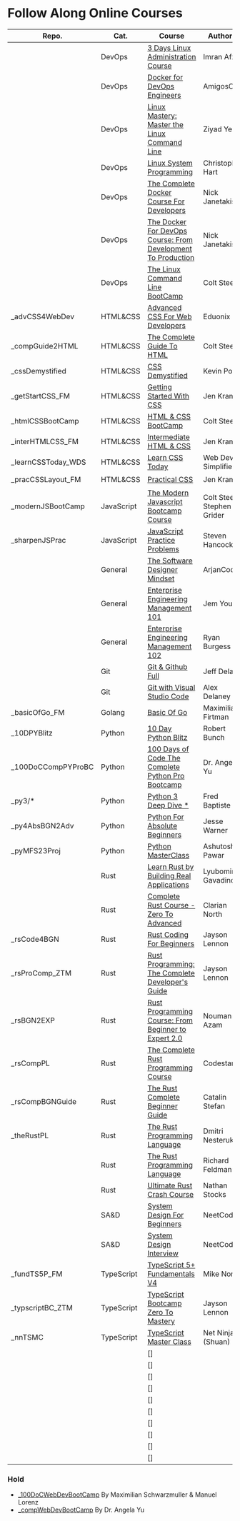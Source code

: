 # Follow Along Online Courses

| Repo.             |  Cat.  |  Course                                                                                                      |  Author(s)                 | Status |
|-------------------|--------|--------------------------------------------------------------------------------------------------------------|----------------------------|--------|
|                   | DevOps | [3 Days Linux Administration Course](https://www.udemy.com/course/perfect-3-days-linux-course/)              | Imran Afzal                | ✔️ |
|                   | DevOps | [Docker for DevOps Engineers](https://www.amigoscode.dev/courses/docker)                                     | AmigosCode                 | ✔️ |
|                   | DevOps | [Linux Mastery: Master the Linux Command Line](https://www.udemy.com/course/linux-mastery/)                  | Ziyad Yehia                | ✔️ |
|                   | DevOps | [Linux System Programming](https://www.pluralsight.com/courses/linux-systems-programming-2022/)              | Christopher Hart           | 🚧 |
|                   | DevOps | [The Complete Docker Course For Developers](https://diveintodocker.com/)                                     | Nick Janetakis             | ✔️ |
|                   | DevOps | [The Docker For DevOps Course: From Development To Production](https://www.udemy.com/course/the-docker-for-devops-course-from-development-to-production/)                                                                               | Nick Janetakis             | ✔️ |
|                   | DevOps | [The Linux Command Line BootCamp](https://www.udemy.com/course/the-linux-command-line-bootcamp/)             | Colt Steele                | 🚧 |      
| _advCSS4WebDev    | HTML&CSS  | [Advanced CSS For Web Developers](https://www.udemy.com/course/advanced-css-for-web-developers/)          | Eduonix                    | ✔️ |
| _compGuide2HTML   | HTML&CSS  | [The Complete Guide To HTML](https://www.udemy.com/course/the-complete-guide-to-html/)                    | Colt Steele                | ✔️ |
| _cssDemystified   | HTML&CSS  | [CSS Demystified](https://cssdemystified/)                                                                | Kevin Powell               | 🚧 |
| _getStartCSS_FM   | HTML&CSS  | [Getting Started With CSS](https://gettingstartedwith.css.education/)                                     | Jen Kramer                 | ✔️ |
| _htmlCSSBootCamp  | HTML&CSS  | [HTML & CSS BootCamp](https://www.udemy.com/course/html-and-css-bootcamp/)                                | Colt Steele                | ✔️ |
| _interHTMLCSS_FM  | HTML&CSS  | [Intermediate HTML & CSS](https://semantics-selectors.css.education/)                                     | Jen Kramer                 | ✔️ |
| _learnCSSToday_WDS| HTML&CSS  | [Learn CSS Today](https://courses.webdevsimplified.com/learn-css-today/)                                  | Web Dev Simplified         | ✔️ |
| _pracCSSLayout_FM | HTML&CSS  | [Practical CSS](https://practical.css.education/)                                                         | Jen Kramer                 | ✔️ |
| _modernJSBootCamp | JavaScript| [The Modern Javascript Bootcamp Course](https://www.udemy.com/course/javascript-beginners-complete-tutorial/) | Colt Steele & Stephen Grider | 🚧 |
| _sharpenJSPrac    | JavaScript| [JavaScript Practice Problems](https://www.udemy.com/course/javascript-practice-problems-sharpen-your-skills/)| Steven Hancock         | ✔️ |
|                   | General| [The Software Designer Mindset](https://www.arjancodes.com/mindset)                                          | ArjanCodes                 | 🚧 |
|                   | General| [Enterprise Engineering Management 101](https://frontendmasters.com/courses/intro-management/)               | Jem Young                  | ✔️ |
|                   | General| [Enterprise Engineering Management 102](https://frontendmasters.com/courses/engineering-management/)         | Ryan Burgess               | ✔️ |
|                   | Git    | [Git & Github Full](https://fireship.io/courses/git/)                                                        | Jeff Delaney               | ✔️ |
|                   | Git    | [Git with Visual Studio Code](https://www.udemy.com/course/git-with-visual-studio-code/)                     | Alex Delaney               | ✔️ |
| _basicOfGo_FM     | Golang | [Basic Of Go](https://frontendmasters.com/courses/go-basics/)                                                | Maximiliano Firtman        | ✔️ |
| _10DPYBlitz       | Python | [10 Day Python Blitz](https://www.udemy.com/course/10-day-python-blitz-learn-python-2023/)                   | Robert Bunch               | 🚧 |
| _100DoCCompPYProBC| Python | [100 Days of Code The Complete Python Pro Bootcamp](https://www.udemy.com/course/100-days-of-code/)          | Dr. Angela Yu              | 🚧 |
| _py3/*            | Python | [Python 3 Deep Dive *](https://www.udemy.com/course/python3-fundamentals/)                                   | Fred Baptiste              | 🚧 |
| _py4AbsBGN2Adv    | Python | [Python For Absolute Beginners](https://www.udemy.com/course/python-for-absolute-beginners-2023-beginner-to-advanced)    | Jesse Warner   | ✔️ |
| _pyMFS23Proj      | Python | [Python MasterClass](https://www.udemy.com/course/python-masterclass-course/)                                | Ashutosh Pawar             | ✔️ |
|                   | Rust   | [Learn Rust by Building Real Applications](https://www.udemy.com/course/rust-fundamentals/)                  | Lyubomir Gavadinov         | ✔️ |
|                   | Rust   | [Complete Rust Course - Zero To Advanced](https://www.udemy.com/course/complete-rust-course-zero-to-master/) | Clarian North              | ✔️ |
| _rsCode4BGN       | Rust   | [Rust Coding For Beginners](https://www.udemy.com/course/rust-coding-for-beginners/)                         | Jayson Lennon              | ✔️ |
| _rsProComp_ZTM    | Rust   | [Rust Programming: The Complete Developer's Guide](https://zerotomastery.io/courses/learn-rust/)             | Jayson Lennon              | ✔️ |
| _rsBGN2EXP        | Rust   | [Rust Programming Course: From Beginner to Expert 2.0](https://www.udemy.com/course/rust-programming-master-class-from-beginner-to-expert/)                                                                                     | Nouman Azam                | ✔️ |
| _rsCompPL         | Rust   | [The Complete Rust Programming Course](https://www.udemy.com/course/rust-programming-the-complete-guide/)    | Codestars                  | ✔️ |
| _rsCompBGNGuide   | Rust   | [The Rust Complete Beginner Guide](https://www.udemy.com/course/rustaceans/)                                 | Catalin Stefan             | ✔️ |
| _theRustPL        | Rust   | [The Rust Programming Language](https://www.udemy.com/course/rust-lang/)                                     | Dmitri Nesteruk            | ✔️ |
|                   | Rust   | [The Rust Programming Language](https://frontendmasters.com/courses/rust/)                                   | Richard Feldman            | ✔️ |
|                   | Rust   | [Ultimate Rust Crash Course](https://www.udemy.com/course/ultimate-rust-crash-course/)                       | Nathan Stocks              | ✔️ |
|                   | SA&D   | [System Design For Beginners](https://neetcode.io/courses/system-design-for-beginners/0)                     | NeetCodeIO                 | ✔️ |
|                   | SA&D   | [System Design Interview](https://neetcode.io/courses/system-design-interview/0)                             | NeetCodeIO                 | ✔️ |
| _fundTS5P_FM      | TypeScript | [TypeScript 5+ Fundamentals V4](https://frontendmasters.com/courses/typescript-v4/)                      | Mike North                 | ✔️ |
| _typscriptBC_ZTM  | TypeScript | [TypeScript Bootcamp Zero To Mastery](https://zerotomastery.io/courses/typescript-bootcamp/)             | Jayson Lennon              | ✔️ |
| _nnTSMC           | TypeScript | [TypeScript Master Class](https://netninja.dev/p/typescript-masterclass)                                 | Net Ninja (Shuan)          | ✔️ |
|                   |        | []                                                                                                           |                            | 🚧 |
|                   |        | []                                                                                                           |                            | 🚧 |
|                   |        | []                                                                                                           |                            | 🚧 |
|                   |        | []                                                                                                           |                            | 🚧 |
|                   |        | []                                                                                                           |                            | 🚧 |
|                   |        | []                                                                                                           |                            | 🚧 |
|                   |        | []                                                                                                           |                            | 🚧 |
|                   |        | []                                                                                                           |                            | 🚧 |
|                   |        | []                                                                                                           |                            | 🚧 |
|                   |        | []                                                                                                           |                            | 🚧 |




### Hold
- [_100DoCWebDevBootCamp](https://www.udemy.com/course/100-days-of-code-web-development-bootcamp/)      By Maximilian Schwarzmuller & Manuel Lorenz
- [_compWebDevBootCamp](https://www.udemy.com/course/the-complete-web-development-bootcamp/)         By Dr. Angela Yu